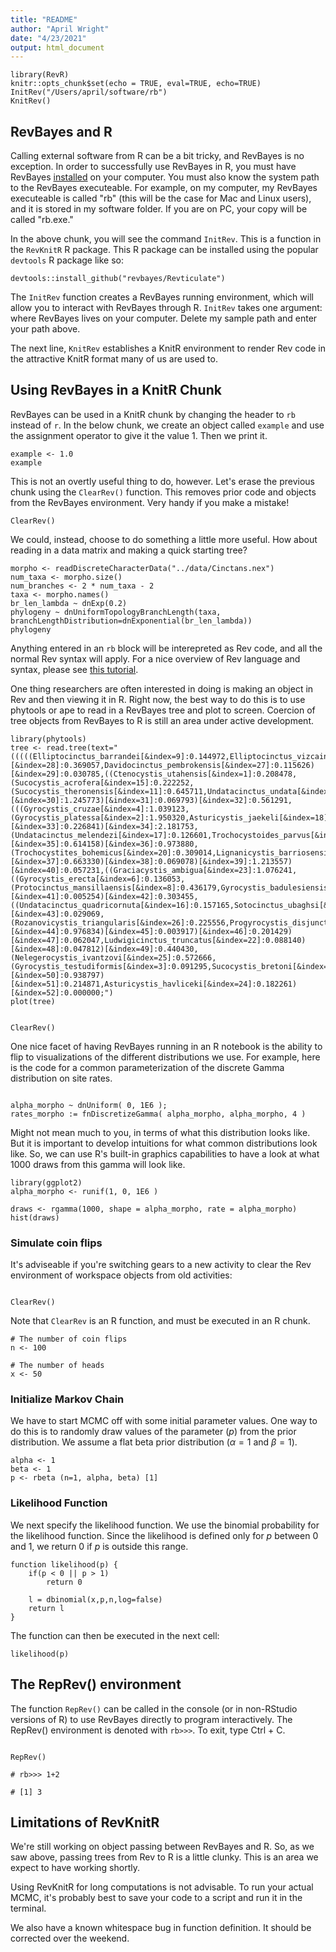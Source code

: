 ```yaml
---
title: "README"
author: "April Wright"
date: "4/23/2021"
output: html_document
---
```



```{r setup, include=TRUE}
library(RevR)
knitr::opts_chunk$set(echo = TRUE, eval=TRUE, echo=TRUE)
InitRev("/Users/april/software/rb")
KnitRev()
```

## RevBayes and R

Calling external software from R can be a bit tricky, and RevBayes is no exception. In order to successfully use RevBayes in R, you must have RevBayes [installed](https://revbayes.github.io/download) on your computer. You must also know the system path to the RevBayes executeable. For example, on my computer, my RevBayes executeable is called "rb" (this will be the case for Mac and Linux users), and it is stored in my software folder. If you are on PC, your copy will be called "rb.exe."

In the above chunk, you will see the command `InitRev`. This is a function in the `RevKnitR` R package. This R package can be installed using the popular `devtools` R package like so:

```{r, include=FALSE}
devtools::install_github("revbayes/Revticulate")
```

The `InitRev` function creates a RevBayes running environment, which will allow you to interact with RevBayes through R. `InitRev` takes one argument: where RevBayes lives on your computer. Delete my sample path and enter your path above.

The next line, `KnitRev` establishes a KnitR environment to render Rev code in the attractive KnitR format many of us are used to.

## Using RevBayes in a KnitR Chunk

RevBayes can be used in a KnitR chunk by changing the header to `rb` instead of `r`. In the below chunk, we create an object called `example` and use the assignment operator to give it the value 1. Then we print it. 
```{rb}
example <- 1.0
example
```
This is not an overtly useful thing to do, however. Let's erase the previous chunk using the `ClearRev()` function. This removes prior code and objects from the RevBayes environment. Very handy if you make a mistake!

```{r}
ClearRev()
```

We could, instead, choose to do something a little more useful. How about reading in a data matrix and making a quick starting tree? 

```{rb}
morpho <- readDiscreteCharacterData("../data/Cinctans.nex")
num_taxa <- morpho.size()
num_branches <- 2 * num_taxa - 2
taxa <- morpho.names()
br_len_lambda ~ dnExp(0.2)
phylogeny ~ dnUniformTopologyBranchLength(taxa, branchLengthDistribution=dnExponential(br_len_lambda))
phylogeny
```
Anything entered in an `rb` block will be interepreted as Rev code, and all the normal Rev syntax will apply. For a nice overview of Rev language and syntax, please see [this tutorial](https://revbayes.github.io/tutorials/intro/rev). 

One thing researchers are often interested in doing is making an object in Rev and then viewing it in R. Right now, the best way to do this is to use phytools or ape to read in a RevBayes tree and plot to screen. Coercion of tree objects from RevBayes to R is still an area under active development.
```{r}
library(phytools)
tree <- read.tree(text="(((((Elliptocinctus_barrandei[&index=9]:0.144972,Elliptocinctus_vizcainoi[&index=10]:0.061275)[&index=28]:0.369057,Davidocinctus_pembrokensis[&index=27]:0.115626)[&index=29]:0.030785,((Ctenocystis_utahensis[&index=1]:0.208478,(Sucocystis_acrofera[&index=15]:0.222252,(Sucocystis_theronensis[&index=11]:0.645711,Undatacinctus_undata[&index=14]:0.308441)[&index=30]:1.245773)[&index=31]:0.069793)[&index=32]:0.561291,(((Gyrocystis_cruzae[&index=4]:1.039123,(Gyrocystis_platessa[&index=2]:1.950320,Asturicystis_jaekeli[&index=18]:0.070576)[&index=33]:0.226841)[&index=34]:2.181753,(Undatacinctus_melendezi[&index=17]:0.126601,Trochocystoides_parvus[&index=21]:0.927883)[&index=35]:0.614158)[&index=36]:0.973880,(Trochocystites_bohemicus[&index=20]:0.309014,Lignanicystis_barriosensis[&index=13]:0.246747)[&index=37]:0.663330)[&index=38]:0.069078)[&index=39]:1.213557)[&index=40]:0.057231,((Graciacystis_ambigua[&index=23]:1.076241,((Gyrocystis_erecta[&index=6]:0.136053,(Protocinctus_mansillaensis[&index=8]:0.436179,Gyrocystis_badulesiensis[&index=5]:0.039494)[&index=41]:0.005254)[&index=42]:0.303455,((Undatacinctus_quadricornuta[&index=16]:0.157165,Sotocinctus_ubaghsi[&index=19]:0.054072)[&index=43]:0.029069,(Rozanovicystis_triangularis[&index=26]:0.225556,Progyrocystis_disjuncta[&index=7]:0.820703)[&index=44]:0.976834)[&index=45]:0.003917)[&index=46]:0.201429)[&index=47]:0.062047,Ludwigicinctus_truncatus[&index=22]:0.088140)[&index=48]:0.047812)[&index=49]:0.440430,(Nelegerocystis_ivantzovi[&index=25]:0.572666,(Gyrocystis_testudiformis[&index=3]:0.091295,Sucocystis_bretoni[&index=12]:0.011027)[&index=50]:0.938797)[&index=51]:0.214871,Asturicystis_havliceki[&index=24]:0.182261)[&index=52]:0.000000;")
plot(tree)
```
```{r}

ClearRev()

```


One nice facet of having RevBayes running in an R notebook is the ability to flip to visualizations of the different distributions we use. For example, here is the code for a common parameterization of the discrete Gamma distribution on site rates.

```{rb}

alpha_morpho ~ dnUniform( 0, 1E6 );
rates_morpho := fnDiscretizeGamma( alpha_morpho, alpha_morpho, 4 )
```

Might not mean much to you, in terms of what this distribution looks like. But it is important to develop intuitions for what common distributions look like. So, we can use R's built-in graphics capabilities to have a look at what 1000 draws from this gamma will look like. 

```{r}
library(ggplot2)
alpha_morpho <- runif(1, 0, 1E6 )

draws <- rgamma(1000, shape = alpha_morpho, rate = alpha_morpho)
hist(draws)
```



### Simulate coin flips

It's adviseable if you're switching gears to a new activity to clear the Rev environment of workspace objects from old activities:

```{r}

ClearRev()
```


Note that `ClearRev` is an R function, and must be executed in an R chunk.

```{rb}
# The number of coin flips
n <- 100

# The number of heads
x <- 50
```

### Initialize Markov Chain
We have to start MCMC off with some initial parameter values. One way to do this is to randomly draw values of the parameter ($p$) from the prior distribution. We assume a flat beta prior distribution ($\alpha = 1$ and $\beta = 1$).

```{rb}
alpha <- 1
beta <- 1
p <- rbeta (n=1, alpha, beta) [1]
```

### Likelihood Function
We next specify the likelihood function. We use the binomial probability for the likelihood function. Since the likelihood is defined only for $p$ between 0 and 1, we return 0 if $p$ is outside this range.

```{rb}
function likelihood(p) {
    if(p < 0 || p > 1)
        return 0

    l = dbinomial(x,p,n,log=false)
    return l
}
```

The function can then be executed in the next cell:

```{rb}
likelihood(p)
```
## The RepRev() environment

The function `RepRev()` can be called in the console (or in non-RStudio versions of R) to use RevBayes directly to program interactively. The RepRev() environment is denoted with `rb>>>`. To exit, type Ctrl + C. 

```{r}

RepRev()

# rb>>> 1+2

# [1] 3
```

## Limitations of RevKnitR

We're still working on object passing between RevBayes and R. So, as we saw above, passing trees from Rev to R is a little clunky. This is an area we expect to have working shortly.

Using RevKnitR for long computations is not advisable. To run your actual MCMC, it's probably best to save your code to a script and run it in the terminal.

We also have a known whitespace bug in function definition. It should be corrected over the weekend.
